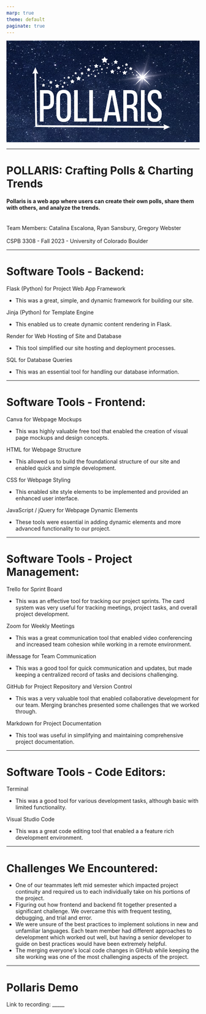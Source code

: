 ```yaml
---
marp: true
theme: default
paginate: true
---
```


![pollaris logo](flask_app/static/images/pollaris-logo.png)

---

 # POLLARIS: Crafting Polls & Charting Trends

#### Pollaris is a web app where users can create their own polls, share them with others, and analyze the trends.
<br>
Team Members: Catalina Escalona, Ryan Sansbury, Gregory Webster
<br>
<br>
CSPB 3308 - Fall 2023 - University of Colorado Boulder

 ---
 
# Software Tools - Backend:
Flask (Python) for Project Web App Framework
* This was a great, simple, and dynamic framework for building our site.

Jinja (Python) for Template Engine
* This enabled us to create dynamic content rendering in Flask.

Render for Web Hosting of Site and Database
* This tool simplified our site hosting and deployment processes.

SQL for Database Queries
* This was an essential tool for handling our database information.

---

# Software Tools - Frontend:
Canva for Webpage Mockups
* This was highly valuable free tool that enabled the creation of visual page mockups and design concepts.

HTML for Webpage Structure
* This allowed us to build the foundational structure of our site and enabled quick and simple development.

CSS for Webpage Styling
* This enabled site style elements to be implemented and provided an enhanced user interface.

JavaScript / jQuery for Webpage Dynamic Elements
* These tools were essential in adding dynamic elements and more advanced functionality to our project.

---

# Software Tools - Project Management:
Trello for Sprint Board
* This was an effective tool for tracking our project sprints. The card system was very useful for tracking meetings, project tasks, and overall project development.
  
Zoom for Weekly Meetings
* This was a great communication tool that enabled video conferencing and increased team cohesion while working in a remote environment.

iMessage for Team Communication
* This was a good tool for quick communication and updates, but made keeping a centralized record of tasks and decisions challenging. 

GitHub for Project Repository and Version Control
* This was a very valuable tool that enabled collaborative development for our team. Merging branches presented some challenges that we worked through.

Markdown for Project Documentation
* This tool was useful in simplifying and maintaining comprehensive project documentation. 

---

# Software Tools - Code Editors:
Terminal
* This was a good tool for various development tasks, although basic with limited functionality.

Visual Studio Code
* This was a great code editing tool that enabled a a feature rich development environment.

---

# Challenges We Encountered:
* One of our teammates left mid semester which impacted project continuity and required us to each individually take on his portions of the project.
* Figuring out how frontend and backend fit together presented a significant challenge. We overcame this with frequent testing, debugging, and trial and error.
* We were unsure of the best practices to implement solutions in new and unfamiliar languages. Each team member had different approaches to development which worked out well, but having a senior developer to guide on best practices would have been extremely helpful. 
* The merging everyone's local code changes in GitHub while keeping the site working was one of the most challenging aspects of the project. 

---

# Pollaris Demo

Link to recording: _____
